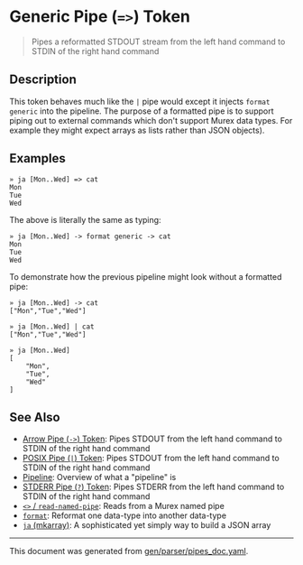 # Generic Pipe (`=>`) Token

> Pipes a reformatted STDOUT stream from the left hand command to STDIN of the right hand command

## Description

This token behaves much like the `|` pipe would except it injects `format
generic` into the pipeline. The purpose of a formatted pipe is to support
piping out to external commands which don't support Murex data types. For
example they might expect arrays as lists rather than JSON objects).

## Examples

```
» ja [Mon..Wed] => cat
Mon
Tue
Wed
```

The above is literally the same as typing:

```
» ja [Mon..Wed] -> format generic -> cat
Mon
Tue
Wed
```

To demonstrate how the previous pipeline might look without a formatted pipe:

```
» ja [Mon..Wed] -> cat
["Mon","Tue","Wed"]

» ja [Mon..Wed] | cat
["Mon","Tue","Wed"]

» ja [Mon..Wed]
[
    "Mon",
    "Tue",
    "Wed"
]
```

## See Also

* [Arrow Pipe (`->`) Token](../parser/pipe-arrow.md):
  Pipes STDOUT from the left hand command to STDIN of the right hand command
* [POSIX Pipe (`|`) Token](../parser/pipe-posix.md):
  Pipes STDOUT from the left hand command to STDIN of the right hand command
* [Pipeline](../user-guide/pipeline.md):
  Overview of what a "pipeline" is
* [STDERR Pipe (`?`) Token](../parser/pipe-err.md):
  Pipes STDERR from the left hand command to STDIN of the right hand command
* [`<>` / `read-named-pipe`](../commands/namedpipe.md):
  Reads from a Murex named pipe
* [`format`](../commands/format.md):
  Reformat one data-type into another data-type
* [`ja` (mkarray)](../commands/ja.md):
  A sophisticated yet simply way to build a JSON array

<hr/>

This document was generated from [gen/parser/pipes_doc.yaml](https://github.com/lmorg/murex/blob/master/gen/parser/pipes_doc.yaml).
